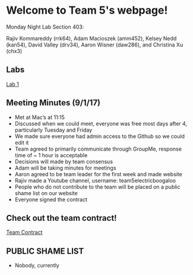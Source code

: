 # Welcome to Team 5's webpage!

Monday Night Lab Section 403:

Rajiv Kommareddy (rrk64), Adam Macioszek (amm452), Kelsey Nedd (kan54), David Valley (drv34), Aaron Wisner (daw286), and Christina Xu (chx3)

## Labs

[Lab 1](Lab1page.md)

## Meeting Minutes (9/1/17)
* Met at Mac’s at 11:15
* Discussed when we could meet, everyone was free most days after 4, particularly Tuesday and Friday
* We made sure everyone had admin access to the Github so we could edit it
* Team agreed to primarily communicate through GroupMe, response time of ~ 1 hour is acceptable
* Decisions will made by team consensus
* Adam will be taking minutes for meetings
* Aaron agreed to be team leader for the first week and made website
* Rajiv made a Youtube channel, username: team5electricboogaloo
* People who do not contribute to the team will be placed on a public shame list on our website
* Everyone signed the contract

## Check out the team contract!
[Team Contract](https://github.com/wizard97/3400_team5electricboogaloo/blob/master/docs/ece3400teamcontract.pdf)

## PUBLIC SHAME LIST
* Nobody, currently






